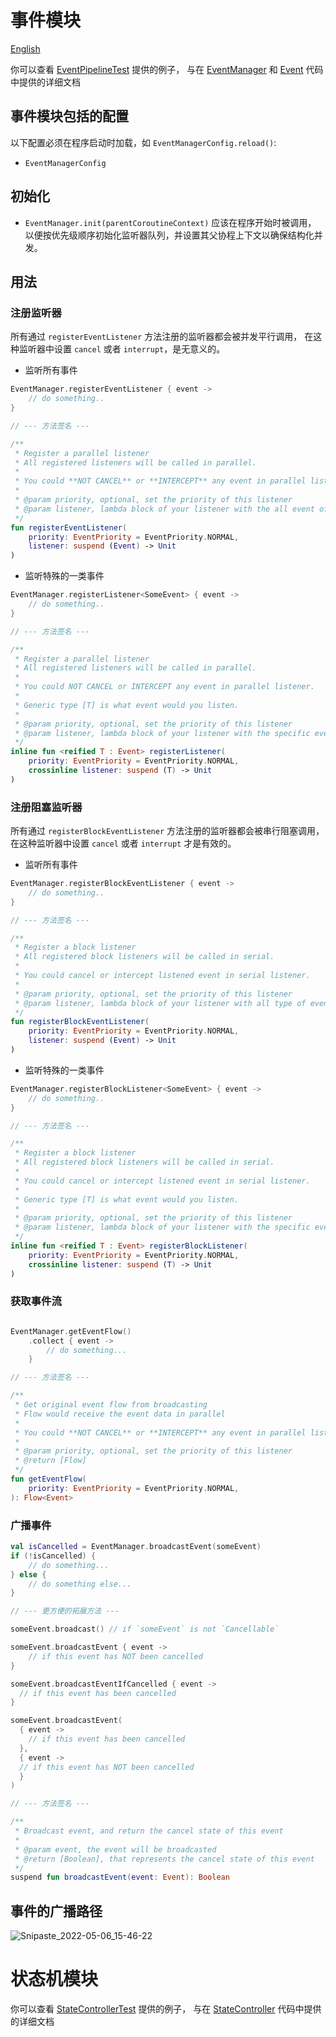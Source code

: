 # 事件模块

[English](README.zh-CN.md)

你可以查看 [EventPipelineTest](src/test/kotlin/org/sorapointa/event/EventPipelineTest.kt) 提供的例子，
与在 [EventManager](src/main/kotlin/org/sorapointa/event/EventManager.kt) 
和 [Event](src/main/kotlin/org/sorapointa/event/Event.kt) 代码中提供的详细文档

## 事件模块包括的配置

以下配置必须在程序启动时加载，如 `EventManagerConfig.reload()`:

- `EventManagerConfig`

## 初始化

- `EventManager.init(parentCoroutineContext)` 应该在程序开始时被调用，
以便按优先级顺序初始化监听器队列，并设置其父协程上下文以确保结构化并发。

## 用法

### 注册监听器

所有通过 `registerEventListener` 方法注册的监听器都会被并发平行调用，
在这种监听器中设置 `cancel` 或者 `interrupt`，是无意义的。

- 监听所有事件

```kotlin
EventManager.registerEventListener { event ->
    // do something..
}

// --- 方法签名 ---

/**
 * Register a parallel listener
 * All registered listeners will be called in parallel.
 *
 * You could **NOT CANCEL** or **INTERCEPT** any event in parallel listener.
 *
 * @param priority, optional, set the priority of this listener
 * @param listener, lambda block of your listener with the all event of parameter
 */
fun registerEventListener(
    priority: EventPriority = EventPriority.NORMAL,
    listener: suspend (Event) -> Unit
)
```

- 监听特殊的一类事件

```kotlin
EventManager.registerListener<SomeEvent> { event ->
    // do something..
}

// --- 方法签名 ---

/**
 * Register a parallel listener
 * All registered listeners will be called in parallel.
 *
 * You could NOT CANCEL or INTERCEPT any event in parallel listener.
 *
 * Generic type [T] is what event would you listen.
 *
 * @param priority, optional, set the priority of this listener
 * @param listener, lambda block of your listener with the specific event of parameter
 */
inline fun <reified T : Event> registerListener(
    priority: EventPriority = EventPriority.NORMAL,
    crossinline listener: suspend (T) -> Unit
)
```

### 注册阻塞监听器

所有通过 `registerBlockEventListener` 方法注册的监听器都会被串行阻塞调用，
在这种监听器中设置 `cancel` 或者 `interrupt` 才是有效的。

- 监听所有事件

```kotlin
EventManager.registerBlockEventListener { event ->
    // do something..
}

// --- 方法签名 ---

/**
 * Register a block listener
 * All registered block listeners will be called in serial.
 *
 * You could cancel or intercept listened event in serial listener.
 *
 * @param priority, optional, set the priority of this listener
 * @param listener, lambda block of your listener with all type of event of parameter
 */
fun registerBlockEventListener(
    priority: EventPriority = EventPriority.NORMAL,
    listener: suspend (Event) -> Unit
)
```

- 监听特殊的一类事件

```kotlin
EventManager.registerBlockListener<SomeEvent> { event ->
    // do something..
}

// --- 方法签名 ---

/**
 * Register a block listener
 * All registered block listeners will be called in serial.
 *
 * You could cancel or intercept listened event in serial listener.
 *
 * Generic type [T] is what event would you listen.
 *
 * @param priority, optional, set the priority of this listener
 * @param listener, lambda block of your listener with the specific event of parameter
 */
inline fun <reified T : Event> registerBlockListener(
    priority: EventPriority = EventPriority.NORMAL,
    crossinline listener: suspend (T) -> Unit
)
```

### 获取事件流

```kotlin

EventManager.getEventFlow()
    .collect { event -> 
        // do something...
    }

// --- 方法签名 ---

/**
 * Get original event flow from broadcasting
 * Flow would receive the event data in parallel
 *
 * You could **NOT CANCEL** or **INTERCEPT** any event in parallel listener.
 *
 * @param priority, optional, set the priority of this listener
 * @return [Flow]
 */
fun getEventFlow(
    priority: EventPriority = EventPriority.NORMAL,
): Flow<Event>
```

### 广播事件

```kotlin
val isCancelled = EventManager.broadcastEvent(someEvent)
if (!isCancelled) {
    // do something...
} else {
    // do something else...
}

// --- 更方便的拓展方法 ---

someEvent.broadcast() // if `someEvent` is not `Cancellable`

someEvent.broadcastEvent { event ->
    // if this event has NOT been cancelled
}

someEvent.broadcastEventIfCancelled { event ->
  // if this event has been cancelled
}

someEvent.broadcastEvent(
  { event ->
    // if this event has been cancelled
  },
  { event ->
  // if this event has NOT been cancelled 
  }
)

// --- 方法签名 ---

/**
 * Broadcast event, and return the cancel state of this event
 *
 * @param event, the event will be broadcasted
 * @return [Boolean], that represents the cancel state of this event
 */
suspend fun broadcastEvent(event: Event): Boolean
```

## 事件的广播路径

![Snipaste_2022-05-06_15-46-22](https://user-images.githubusercontent.com/25319400/167162147-a9302a06-8aa6-4d60-a568-147dcb9c7586.png)

# 状态机模块

你可以查看 [StateControllerTest](src/test/kotlin/org/sorapointa/event/StateControllerTest.kt) 提供的例子，
与在 [StateController](src/main/kotlin/org/sorapointa/event/StateController.kt) 代码中提供的详细文档
